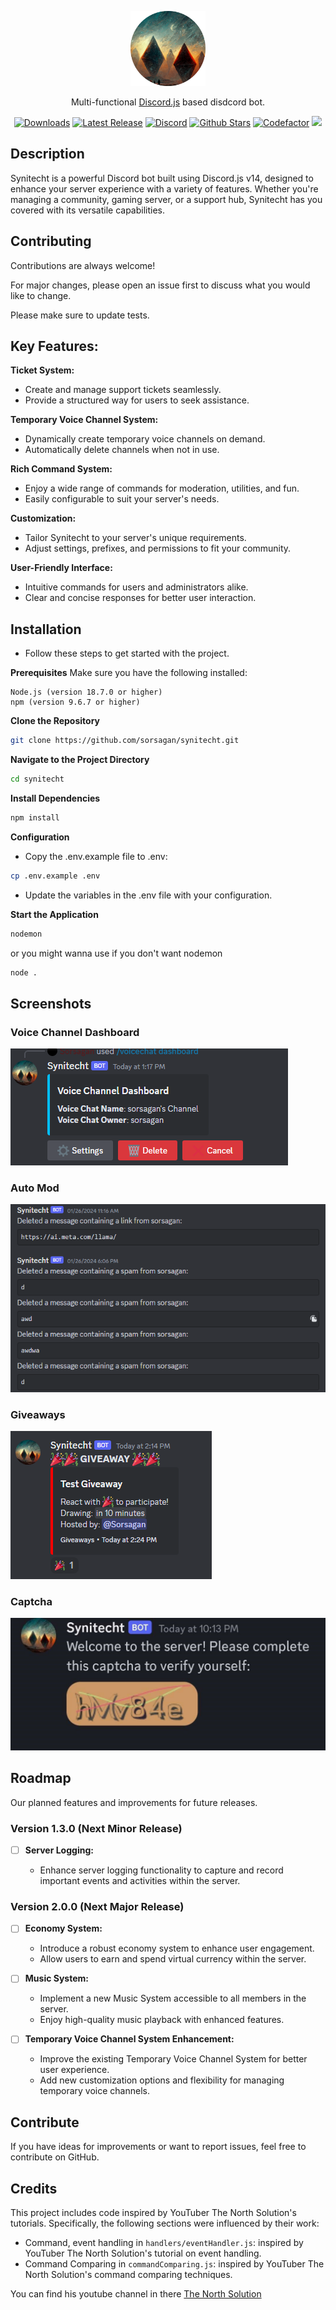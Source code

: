 <p align="center">
  <a href="https://github.com/Sorsagan/synitecht" target="blank"><img src="/assets/synitecht.png" width="120" alt="Synitecht Logo" /></a>
</p>

  <p align="center">Multi-functional <a href="https://discord.js.org" target="_blank">Discord.js</a> based disdcord bot.</p>
    <p align="center">
<a href="https://github.com/Sorsagan/synitecht/releases" target="_blank"><img src="https://img.shields.io/github/downloads/sorsagan/synitecht/total" alt="Downloads" /></a>
<a href="https://github.com/Sorsagan/synitecht/releases" target="_blank"><img src="https://img.shields.io/github/v/release/Sorsagan/synitecht?color=#d3ffce" alt="Latest Release" /></a>
<a href="https://discord.gg/Crds8Skmef" target="_blank"><img src="https://img.shields.io/discord/882383171323314186?color=34ea00&label=discord" alt="Discord"/></a>
<a href="https://github.com/Sorsagan/synitecht" target="_blank"><img src="https://img.shields.io/github/stars/sorsagan/synitecht?style=flat&color=dfbc64" alt="Github Stars" /></a>
<a href="https://www.codefactor.io/repository/github/sorsagan/synitecht" target="_blank"><img src="https://img.shields.io/codefactor/grade/github/sorsagan/synitecht?style=flat" alt="Codefactor" /></a>
<a href="https://www.buymeacoffee.com/sorsagan" target="_blank"><img src="https://img.shields.io/badge/-buy_me_a%C2%A0coffee-244388?logo=buy-me-a-coffee"/></a>
</p>

## Description

Synitecht is a powerful Discord bot built using Discord.js v14, designed to enhance your server experience with a variety of features. Whether you're managing a community, gaming server, or a support hub, Synitecht has you covered with its versatile capabilities.



## Contributing

Contributions are always welcome!

For major changes, please open an issue first to discuss what you would like to change.

Please make sure to update tests.

## Key Features:

**Ticket System:**

- Create and manage support tickets seamlessly.
- Provide a structured way for users to seek assistance.

**Temporary Voice Channel System:**

- Dynamically create temporary voice channels on demand.
- Automatically delete channels when not in use.

**Rich Command System:**

- Enjoy a wide range of commands for moderation, utilities, and fun.
- Easily configurable to suit your server's needs.

**Customization:**

- Tailor Synitecht to your server's unique requirements.
- Adjust settings, prefixes, and permissions to fit your community.

**User-Friendly Interface:**

- Intuitive commands for users and administrators alike.
- Clear and concise responses for better user interaction.

## Installation

- Follow these steps to get started with the project.

**Prerequisites**
Make sure you have the following installed:

    Node.js (version 18.7.0 or higher)
    npm (version 9.6.7 or higher)

**Clone the Repository**

```bash
git clone https://github.com/sorsagan/synitecht.git
```

**Navigate to the Project Directory**

```bash
cd synitecht
```

**Install Dependencies**

```bash
npm install
```

**Configuration**

- Copy the .env.example file to .env:

```bash
cp .env.example .env
```

- Update the variables in the .env file with your configuration.

**Start the Application**

```bash
nodemon
```

or you might wanna use if you don't want nodemon

```bash
node .
```

## Screenshots

### Voice Channel Dashboard

![Voice Channel Dashboard Screenshot](./assets/voiceChannelDashboardScreenShot.png)

### Auto Mod

![Auto Mod Screenshot](./assets/autoModScreenShot.png)

### Giveaways

![Giveaways Screenshot](./assets/giveawayScreenshot.png)

### Captcha

![Captcha Screenshot](./assets/captchaScreenShot.jpg)

## Roadmap

Our planned features and improvements for future releases.

### Version 1.3.0 (Next Minor Release)

- [ ] **Server Logging:**

  - Enhance server logging functionality to capture and record important events and activities within the server.

### Version 2.0.0 (Next Major Release)

- [ ] **Economy System:**

  - Introduce a robust economy system to enhance user engagement.
  - Allow users to earn and spend virtual currency within the server.

- [ ] **Music System:**

  - Implement a new Music System accessible to all members in the server.
  - Enjoy high-quality music playback with enhanced features.

- [ ] **Temporary Voice Channel System Enhancement:**
  - Improve the existing Temporary Voice Channel System for better user experience.
  - Add new customization options and flexibility for managing temporary voice channels.

## Contribute

If you have ideas for improvements or want to report issues, feel free to contribute on GitHub.

## Credits

This project includes code inspired by YouTuber The North Solution's tutorials. Specifically, the following sections were influenced by their work:

- Command, event handling in `handlers/eventHandler.js`: inspired by YouTuber The North Solution's tutorial on event handling.
- Command Comparing in `commandComparing.js`: inspired by YouTuber The North Solution's command comparing techniques.

You can find his youtube channel in there [The North Solution](https://www.youtube.com/@thenorthsolution)
